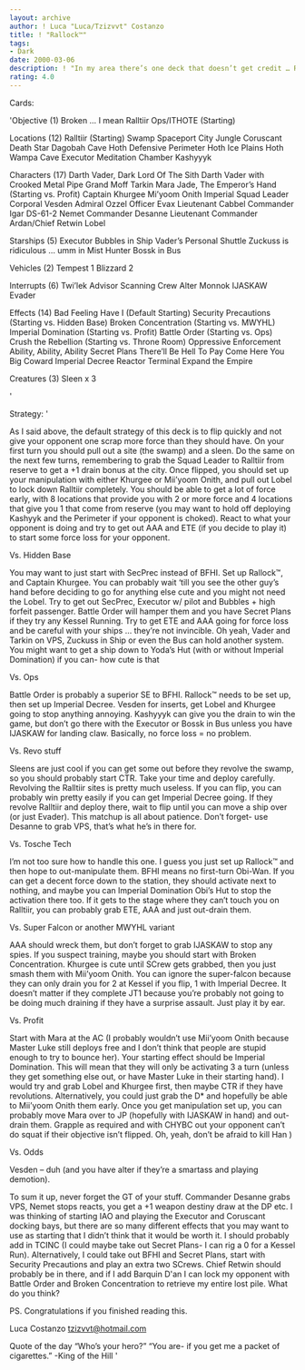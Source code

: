 ```yaml
---
layout: archive
author: ! Luca "Luca/Tzizvvt" Costanzo
title: ! "Rallock™"
tags:
- Dark
date: 2000-03-06
description: ! "In my area there’s one deck that doesn’t get credit … Rallops.  This is, I believe, the strongest version.	Choke your opponent, manipulate their hand, and lock down Ralltiir.  Inspired by Raphael Asselin’s Activation Killer."
rating: 4.0
---
```

Cards: 

'Objective (1)
Broken … I mean Ralltiir Ops/ITHOTE (Starting)

Locations (12)
Ralltiir (Starting)
Swamp
Spaceport City
Jungle
Coruscant
Death Star
Dagobah Cave
Hoth Defensive Perimeter
Hoth Ice Plains
Hoth Wampa Cave
Executor Meditation Chamber
Kashyyyk

Characters (17)
Darth Vader, Dark Lord Of The Sith
Darth Vader with Crooked Metal Pipe
Grand Moff Tarkin
Mara Jade, The Emperor’s Hand (Starting vs. Profit)
Captain Khurgee
Mi’yoom Onith
Imperial Squad Leader
Corporal Vesden
Admiral Ozzel
Officer Evax
Lieutenant Cabbel
Commander Igar
DS-61-2
Nemet
Commander Desanne
Lieutenant Commander Ardan/Chief Retwin
Lobel

Starships (5)
Executor
Bubbles in Ship
Vader’s Personal Shuttle
Zuckuss is ridiculous … umm in Mist Hunter
Bossk in Bus

Vehicles (2)
Tempest 1
Blizzard 2

Interrupts (6)
Twi’lek Advisor
Scanning Crew
Alter
Monnok
IJASKAW
Evader

Effects (14)
Bad Feeling Have I (Default Starting)
Security Precautions (Starting vs. Hidden Base)
Broken Concentration (Starting vs. MWYHL)
Imperial Domination (Starting vs. Profit)
Battle Order (Starting vs. Ops)
Crush the Rebellion (Starting vs. Throne Room)
Oppressive Enforcement
Ability, Ability, Ability
Secret Plans
There’ll Be Hell To Pay
Come Here You Big Coward
Imperial Decree
Reactor Terminal
Expand the Empire

Creatures (3)
Sleen x 3

'

Strategy: '

As I said above, the default strategy of this deck is to flip quickly and not give your opponent one scrap more force than they should have.  On your first turn you should pull out a site (the swamp) and a sleen.  Do the same on the next few turns, remembering to grab the Squad Leader to Ralltiir from reserve to get a +1 drain bonus at the city.  Once flipped, you should set up your manipulation with either Khurgee or Mii&#8217;yoom Onith, and pull out Lobel to lock down Ralltiir completely.  You should be able to get a lot of force early, with 8 locations that provide you with 2 or more force and 4 locations that give you 1 that come from reserve (you may want to hold off deploying Kashyyk and the Perimeter if your opponent is choked).  React to what your opponent is doing and try to get out AAA and ETE (if you decide to play it) to start some force loss for your opponent.

Vs. Hidden Base

You may want to just start with SecPrec instead of BFHI.  Set up Rallock&#8482;, and Captain Khurgee.  You can probably wait &#8216;till you see the other guy&#8217;s hand before deciding to go for anything else cute and you might not need the Lobel.	Try to get out SecPrec, Executor w/ pilot and Bubbles + high forfeit passenger.  Battle Order will hamper them and you have Secret Plans if they try any Kessel Running.  Try to get ETE and AAA going for force loss and be careful with your ships &#8230; they&#8217;re not invincible.  Oh yeah, Vader and Tarkin on VPS, Zuckuss in Ship or even the Bus can hold another system.	You might want to get a ship down to Yoda&#8217;s Hut (with or without Imperial Domination) if you can- how cute is that

Vs. Ops

Battle Order is probably a superior SE to BFHI.  Rallock&#8482; needs to be set up, then set up Imperial Decree.  Vesden for inserts, get Lobel and Khurgee going to stop anything annoying.  Kashyyyk can give you the drain to win the game, but don&#8217;t go there with the Executor or Bossk in Bus unless you have IJASKAW for landing claw.  Basically, no force loss = no problem.

Vs. Revo stuff

Sleens are just cool if you can get some out before they revolve the swamp, so you should probably start CTR.  Take your time and deploy carefully.  Revolving the Ralltiir sites is pretty much useless.  If you can flip, you can probably win pretty easily if you can get Imperial Decree going.  If they revolve Ralltiir and deploy there, wait to flip until you can move a ship over (or just Evader).  This matchup is all about patience.  Don&#8217;t forget- use Desanne to grab VPS, that&#8217;s what he&#8217;s in there for.

Vs. Tosche Tech

I&#8217;m not too sure how to handle this one.  I guess you just set up Rallock&#8482; and then hope to out-manipulate them.  BFHI means no first-turn Obi-Wan.  If you can get a decent force down to the station, they should activate next to nothing, and maybe you can Imperial Domination Obi&#8217;s Hut to stop the activation there too.  If it gets to the stage where they can&#8217;t touch you on Ralltiir, you can probably grab ETE, AAA and just out-drain them.

Vs. Super Falcon or another MWYHL variant

AAA should wreck them, but don&#8217;t forget to grab IJASKAW to stop any spies.  If you suspect training, maybe you should start with Broken Concentration.  Khurgee is cute until SCrew gets grabbed, then you just smash them with Mii&#8217;yoom Onith.  You can ignore the super-falcon because they can only drain you for 2 at Kessel if you flip, 1 with Imperial Decree.  It doesn&#8217;t matter if they complete JT1 because you&#8217;re probably not going to be doing much draining if they have a surprise assault.  Just play it by ear.

Vs. Profit

Start with Mara at the AC (I probably wouldn&#8217;t use Mii&#8217;yoom Onith because Master Luke still deploys free and I don&#8217;t think that people are stupid enough to try to bounce her).  Your starting effect should be Imperial Domination.  This will mean that they will only be activating 3 a turn (unless they get something else out, or have Master Luke in their starting hand).  I would try and grab Lobel and Khurgee first, then maybe CTR if they have revolutions.  Alternatively, you could just grab the D* and hopefully be able to Mii&#8217;yoom Onith them early.  Once you get manipulation set up, you can probably move Mara over to JP (hopefully with IJASKAW in hand) and out-drain them.	Grapple as required and with CHYBC out your opponent can&#8217;t do squat if their objective isn&#8217;t flipped.  Oh, yeah, don&#8217;t be afraid to kill Han )

Vs. Odds

Vesden &#8211; duh  (and you have alter if they&#8217;re a smartass and playing demotion).

To sum it up, never forget the GT of your stuff.  Commander Desanne grabs VPS, Nemet stops reacts, you get a +1 weapon destiny draw at the DP etc.  I was thinking of starting IAO and playing the Executor and Coruscant docking bays, but there are so many different effects that you may want to use as starting that I didn&#8217;t think that it would be worth it.  I should probably add in TCINC (I could maybe take out Secret Plans- I can rig a 0 for a Kessel Run).  Alternatively, I could take out BFHI and Secret Plans, start with Security Precautions and play an extra two SCrews.  Chief Retwin should probably be in there, and if I add Barquin D'an I can lock my opponent with Battle Order and Broken Concentration to retrieve my entire lost pile.  What do you think?

PS.  Congratulations if you finished reading this.

Luca Costanzo
tzizvvt@hotmail.com

Quote of the day
&#8220;Who&#8217;s your hero?&#8221;
&#8220;You are- if you get me a packet of cigarettes.&#8221;
-King of the Hill
'